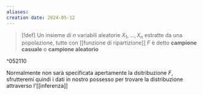 ```yaml
---
aliases: 
creation date: 2024-05-12
---
```


>[!def]
>Un insieme di $n$ variabili aleatorie $X_{1},\dots,X_{n}$ estratte da una popolazione, tutte con [[funzione di ripartizione]] $F$ è detto **campione casuale** o **campione aleatorio**

^052110

Normalmente non sarà specificata apertamente la dsitribuzione $F$, sfrutteremi quindi i dati in nostro possesso per trovare la distribuzione attraverso l'[[inferenza]]